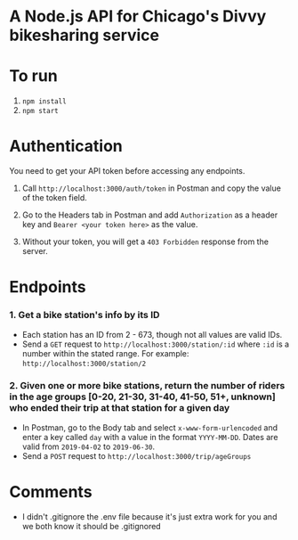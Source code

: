 # A Node.js API for Chicago's Divvy bikesharing service

# To run

1. `npm install`
2. `npm start`

# Authentication

You need to get your API token before accessing any endpoints.

1. Call `http://localhost:3000/auth/token` in Postman and copy the value of the token field.

2. Go to the Headers tab in Postman and add `Authorization` as a header key and `Bearer <your token here>` as the value.

3. Without your token, you will get a `403 Forbidden` response from the server.

# Endpoints

### 1. Get a bike station's info by its ID

- Each station has an ID from 2 - 673, though not all values are valid IDs.
- Send a `GET` request to `http://localhost:3000/station/:id` where `:id` is a number within the stated range. For example: `http://localhost:3000/station/2`

### 2. Given one or more bike stations, return the number of riders in the age groups [0-20, 21-30, 31-40, 41-50, 51+, unknown] who ended their trip at that station for a given day

- In Postman, go to the Body tab and select `x-www-form-urlencoded` and enter a key called `day` with a value in the format `YYYY-MM-DD`. Dates are valid from `2019-04-02` to `2019-06-30`.
- Send a `POST` request to `http://localhost:3000/trip/ageGroups`

# Comments

- I didn't .gitignore the .env file because it's just extra work for you and we both know it should be .gitignored
